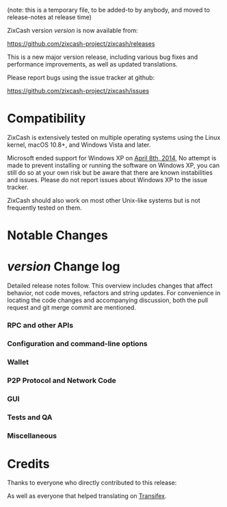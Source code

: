 (note: this is a temporary file, to be added-to by anybody, and moved to release-notes at release time)

ZixCash version *version* is now available from:

  <https://github.com/zixcash-project/zixcash/releases>

This is a new major version release, including various bug fixes and
performance improvements, as well as updated translations.

Please report bugs using the issue tracker at github:

  <https://github.com/zixcash-project/zixcash/issues>

Compatibility
==============

ZixCash is extensively tested on multiple operating systems using
the Linux kernel, macOS 10.8+, and Windows Vista and later.

Microsoft ended support for Windows XP on [April 8th, 2014](https://www.microsoft.com/en-us/WindowsForBusiness/end-of-xp-support),
No attempt is made to prevent installing or running the software on Windows XP, you
can still do so at your own risk but be aware that there are known instabilities and issues.
Please do not report issues about Windows XP to the issue tracker.

ZixCash should also work on most other Unix-like systems but is not
frequently tested on them.

Notable Changes
===============



*version* Change log
=================

Detailed release notes follow. This overview includes changes that affect
behavior, not code moves, refactors and string updates. For convenience in locating
the code changes and accompanying discussion, both the pull request and
git merge commit are mentioned.

### RPC and other APIs


### Configuration and command-line options


### Wallet


### P2P Protocol and Network Code


### GUI


### Tests and QA


### Miscellaneous


Credits
=======

Thanks to everyone who directly contributed to this release:


As well as everyone that helped translating on [Transifex](https://www.transifex.com/projects/p/zixcash-project-translations/).

